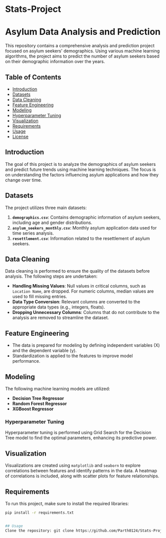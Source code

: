 # Stats-Project

# Asylum Data Analysis and Prediction

This repository contains a comprehensive analysis and prediction project focused on asylum seekers' demographics. Using various machine learning algorithms, the project aims to predict the number of asylum seekers based on their demographic information over the years.

## Table of Contents
- [Introduction](#introduction)
- [Datasets](#datasets)
- [Data Cleaning](#data-cleaning)
- [Feature Engineering](#feature-engineering)
- [Modeling](#modeling)
- [Hyperparameter Tuning](#hyperparameter-tuning)
- [Visualization](#visualization)
- [Requirements](#requirements)
- [Usage](#usage)
- [License](#license)

## Introduction
The goal of this project is to analyze the demographics of asylum seekers and predict future trends using machine learning techniques. The focus is on understanding the factors influencing asylum applications and how they change over time.

## Datasets
The project utilizes three main datasets:
1. **`demographics.csv`**: Contains demographic information of asylum seekers, including age and gender distributions.
2. **`asylum_seekers_monthly.csv`**: Monthly asylum application data used for time series analysis.
3. **`resettlement.csv`**: Information related to the resettlement of asylum seekers.


## Data Cleaning
Data cleaning is performed to ensure the quality of the datasets before analysis. The following steps are undertaken:
- **Handling Missing Values**: Null values in critical columns, such as `Location Name`, are dropped. For numeric columns, median values are used to fill missing entries.
- **Data Type Conversion**: Relevant columns are converted to the appropriate data types (e.g., integers, floats).
- **Dropping Unnecessary Columns**: Columns that do not contribute to the analysis are removed to streamline the dataset.

## Feature Engineering
- The data is prepared for modeling by defining independent variables (X) and the dependent variable (y).
- Standardization is applied to the features to improve model performance.

## Modeling
The following machine learning models are utilized:
- **Decision Tree Regressor**
- **Random Forest Regressor**
- **XGBoost Regressor**

### Hyperparameter Tuning
Hyperparameter tuning is performed using Grid Search for the Decision Tree model to find the optimal parameters, enhancing its predictive power.

## Visualization
Visualizations are created using `matplotlib` and `seaborn` to explore correlations between features and identify patterns in the data. A heatmap of correlations is included, along with scatter plots for feature relationships.

## Requirements
To run this project, make sure to install the required libraries:
```bash
pip install -r requirements.txt


## Usage
Clone the repository: git clone https://github.com/Parth0124/Stats-Project.git

